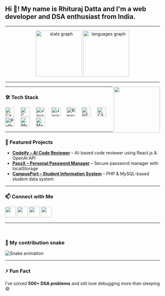 <h2 align="left">Hi 👋! My name is Rhituraj Datta and I'm a web developer and DSA enthusiast from India.</h2>

---

<div align="center">
  <img src="https://github-readme-stats.vercel.app/api?username=codewithrhituraj&hide_title=false&hide_rank=false&show_icons=true&include_all_commits=true&count_private=true&theme=dracula&locale=en&hide_border=false" height="150" alt="stats graph"  />
  <img src="https://github-readme-stats.vercel.app/api/top-langs?username=codewithrhituraj&locale=en&hide_title=false&layout=compact&card_width=320&langs_count=6&theme=dracula&hide_border=false" height="150" alt="languages graph"  />
</div>

---

<img align="right" height="150" src="https://i.imgflip.com/65efzo.gif"  />

---

### 🛠 Tech Stack
<div align="left">
  <img src="https://cdn.jsdelivr.net/gh/devicons/devicon/icons/cplusplus/cplusplus-original.svg" height="30" alt="C++ logo" />
  <img width="12" />
  <img src="https://cdn.jsdelivr.net/gh/devicons/devicon/icons/c/c-original.svg" height="30" alt="C logo" />
  <img width="12" />
  <img src="https://cdn.jsdelivr.net/gh/devicons/devicon/icons/java/java-original.svg" height="30" alt="Java logo" />
  <img width="12" />
  <img src="https://cdn.jsdelivr.net/gh/devicons/devicon/icons/javascript/javascript-original.svg" height="30" alt="JavaScript logo" />
  <img width="12" />
  <img src="https://cdn.jsdelivr.net/gh/devicons/devicon/icons/react/react-original.svg" height="30" alt="React logo" />
  <img width="12" />
  <img src="https://cdn.jsdelivr.net/gh/devicons/devicon/icons/html5/html5-original.svg" height="30" alt="HTML5 logo" />
  <img width="12" />
  <img src="https://cdn.jsdelivr.net/gh/devicons/devicon/icons/css3/css3-original.svg" height="30" alt="CSS3 logo" />
  <img width="12" />
  <img src="https://cdn.jsdelivr.net/gh/devicons/devicon/icons/python/python-original.svg" height="30" alt="Python logo" />
  <img width="12" />
  <img src="https://cdn.jsdelivr.net/gh/devicons/devicon/icons/mysql/mysql-original.svg" height="30" alt="MySQL logo" />
  <img width="12" />
  <img src="https://cdn.jsdelivr.net/gh/devicons/devicon/icons/mongodb/mongodb-original.svg" height="30" alt="MongoDB logo" />
</div>

---

### 🚀 Featured Projects
- **[Codeify – AI Code Reviewer](https://github.com/codewithrhituraj/Codeify---Code-Reviewer-2.0)** – AI-based code reviewer using React.js & OpenAI API  
- **[PassX – Personal Password Manager](https://github.com/codewithrhituraj/PASSWORDD-X)** – Secure password manager with localStorage  
- **[CampusPort – Student Information System](https://github.com/codewithrhituraj/Campus_port)** – PHP & MySQL-based student data system

---

### 📫 Connect with Me
<div align="left">
  <a href="mailto:rhituraj7b@gmail.com"><img src="https://img.shields.io/static/v1?message=Gmail&logo=gmail&label=&color=D14836&logoColor=white&labelColor=&style=for-the-badge" height="35" /></a>
  <a href="https://www.linkedin.com/in/your-profile"><img src="https://img.shields.io/static/v1?message=LinkedIn&logo=linkedin&label=&color=0077B5&logoColor=white&labelColor=&style=for-the-badge" height="35" /></a>
  <a href="https://leetcode.com/u/_rhituraj_22_/"><img src="https://img.shields.io/badge/LeetCode-FFA116?style=for-the-badge&logo=leetcode&logoColor=white" height="35" /></a>
  <a href="https://codeforces.com/profile/rhituraj_22"><img src="https://img.shields.io/badge/Codeforces-1F8ACB?style=for-the-badge&logo=codeforces&logoColor=white" height="35" /></a>
</div>

---

<br clear="both">

### 🐍 My contribution snake
<img src="https://raw.githubusercontent.com/codewithrhituraj/codewithrhituraj/output/snake.svg" alt="Snake animation" />

---

### ⚡ Fun Fact
I’ve solved **500+ DSA problems** and still love debugging more than sleeping 😄
